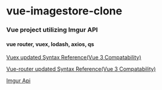 # vue-imagestore-clone

### Vue project utilizing Imgur API

#### vue router, vuex, lodash, axios, qs

[Vuex updated Syntax Reference(Vue 3 Compatability)](https://vuex.vuejs.org/guide/)

[Vue-router updated Syntax Reference(Vue 3 Compatability)](https://www.vuemastery.com/blog/vue-router-a-tutorial-for-vue-3/)

[Imgur Api](https://apidocs.imgur.com/)
